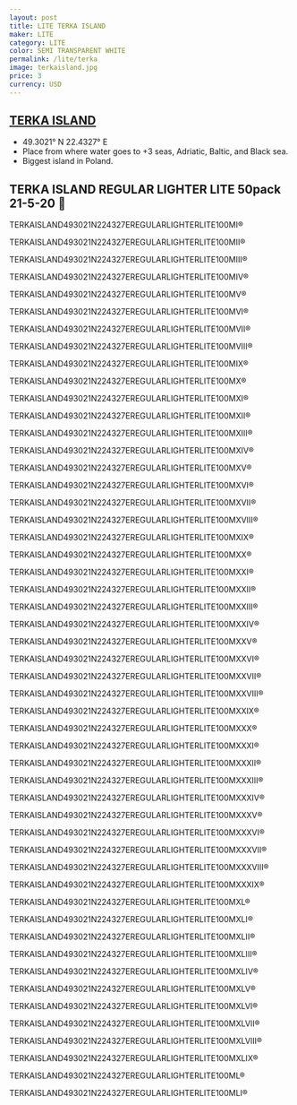 ```yaml
---
layout: post
title: LITE TERKA ISLAND
maker: LITE
category: LITE
color: SEMI TRANSPARENT WHITE
permalink: /lite/terka
image: terkaisland.jpg
price: 3 
currency: USD
---
```

## [TERKA ISLAND](http://terkaisland.com/) 
- 49.3021° N 22.4327° E
- Place from where water goes to +3 seas, Adriatic, Baltic, and Black sea.
- Biggest island in Poland.

## TERKA ISLAND REGULAR LIGHTER LITE 50pack 21-5-20 
TERKAISLAND493021N224327EREGULARLIGHTERLITE100MI®

TERKAISLAND493021N224327EREGULARLIGHTERLITE100MII®

TERKAISLAND493021N224327EREGULARLIGHTERLITE100MIII®

TERKAISLAND493021N224327EREGULARLIGHTERLITE100MIV®

TERKAISLAND493021N224327EREGULARLIGHTERLITE100MV®

TERKAISLAND493021N224327EREGULARLIGHTERLITE100MVI®

TERKAISLAND493021N224327EREGULARLIGHTERLITE100MVII®

TERKAISLAND493021N224327EREGULARLIGHTERLITE100MVIII®

TERKAISLAND493021N224327EREGULARLIGHTERLITE100MIX®

TERKAISLAND493021N224327EREGULARLIGHTERLITE100MX®

TERKAISLAND493021N224327EREGULARLIGHTERLITE100MXI®

TERKAISLAND493021N224327EREGULARLIGHTERLITE100MXII®

TERKAISLAND493021N224327EREGULARLIGHTERLITE100MXIII®

TERKAISLAND493021N224327EREGULARLIGHTERLITE100MXIV®

TERKAISLAND493021N224327EREGULARLIGHTERLITE100MXV®

TERKAISLAND493021N224327EREGULARLIGHTERLITE100MXVI®

TERKAISLAND493021N224327EREGULARLIGHTERLITE100MXVII®

TERKAISLAND493021N224327EREGULARLIGHTERLITE100MXVIII®

TERKAISLAND493021N224327EREGULARLIGHTERLITE100MXIX®

TERKAISLAND493021N224327EREGULARLIGHTERLITE100MXX®

TERKAISLAND493021N224327EREGULARLIGHTERLITE100MXXI®

TERKAISLAND493021N224327EREGULARLIGHTERLITE100MXXII®

TERKAISLAND493021N224327EREGULARLIGHTERLITE100MXXIII®

TERKAISLAND493021N224327EREGULARLIGHTERLITE100MXXIV®

TERKAISLAND493021N224327EREGULARLIGHTERLITE100MXXV®

TERKAISLAND493021N224327EREGULARLIGHTERLITE100MXXVI®

TERKAISLAND493021N224327EREGULARLIGHTERLITE100MXXVII®

TERKAISLAND493021N224327EREGULARLIGHTERLITE100MXXVIII®

TERKAISLAND493021N224327EREGULARLIGHTERLITE100MXXIX®

TERKAISLAND493021N224327EREGULARLIGHTERLITE100MXXX®

TERKAISLAND493021N224327EREGULARLIGHTERLITE100MXXXI®

TERKAISLAND493021N224327EREGULARLIGHTERLITE100MXXXII®

TERKAISLAND493021N224327EREGULARLIGHTERLITE100MXXXIII®

TERKAISLAND493021N224327EREGULARLIGHTERLITE100MXXXIV®

TERKAISLAND493021N224327EREGULARLIGHTERLITE100MXXXV®

TERKAISLAND493021N224327EREGULARLIGHTERLITE100MXXXVI®

TERKAISLAND493021N224327EREGULARLIGHTERLITE100MXXXVII®

TERKAISLAND493021N224327EREGULARLIGHTERLITE100MXXXVIII®

TERKAISLAND493021N224327EREGULARLIGHTERLITE100MXXXIX®

TERKAISLAND493021N224327EREGULARLIGHTERLITE100MXL®

TERKAISLAND493021N224327EREGULARLIGHTERLITE100MXLI®

TERKAISLAND493021N224327EREGULARLIGHTERLITE100MXLII®

TERKAISLAND493021N224327EREGULARLIGHTERLITE100MXLIII®

TERKAISLAND493021N224327EREGULARLIGHTERLITE100MXLIV®

TERKAISLAND493021N224327EREGULARLIGHTERLITE100MXLV®

TERKAISLAND493021N224327EREGULARLIGHTERLITE100MXLVI®

TERKAISLAND493021N224327EREGULARLIGHTERLITE100MXLVII®

TERKAISLAND493021N224327EREGULARLIGHTERLITE100MXLVIII®

TERKAISLAND493021N224327EREGULARLIGHTERLITE100MXLIX®

TERKAISLAND493021N224327EREGULARLIGHTERLITE100ML®

TERKAISLAND493021N224327EREGULARLIGHTERLITE100MLI®